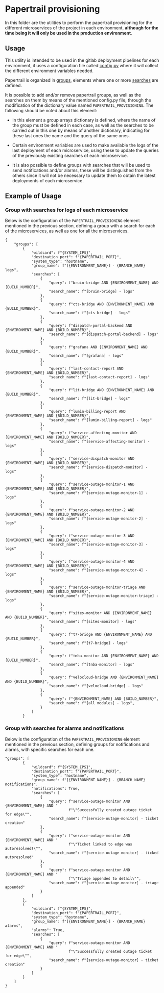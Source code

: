# Papertrail provisioning

In this folder are the utilities to perform the papertrail provisioning for the different microservices of the project in each environment, **although for the time being it will only be used in the production environment**.

## Usage

This utility is intended to be used in the gitlab deployment pipelines for each environment, it uses a configuration file called [config.py](./config.py) where it will collect the different environment variables needed.

Papertrail is organized in [groups](https://help.papertrailapp.com/kb/how-it-works/groups/), elements where one or more [searches]() are defined.

It is possible to add and/or remove papertrail groups, as well as the searches on them by means of the mentioned config.py file, through the modification of the dictionary value named `PAPERTRAIL_PROVISIONING`. The following should be noted about this element:

- In this element a group arrays dictionary is defined, where the name of the group must be defined in each case, as well as the searches to be carried out in this one by means of another dictionary, indicating for these last ones the name and the query of the same ones.

- Certain environment variables are used to make available the logs of the last deployment of each microservice, using these to update the queries of the previously existing searches of each microservice.

- It is also possible to define groups with searches that will be used to send notifications and/or alarms, these will be distinguished from the others since it will not be necessary to update them to obtain the latest deployments of each microservice.

## Example of Usage

### Group with searches for logs of each microservice

Below is the configuration of the `PAPERTRAIL_PROVISIONING` element mentioned in the previous section, defining a group with a search for each of the microservices, as well as one for all the microservices.

```
{
    "groups": [
        {
            "wildcard": f"{SYSTEM_IPS}",
            "destination_port": f"{PAPERTRAIL_PORT}",
            "system_type": "hostname",
            "group_name": f"[{ENVIRONMENT_NAME}] - {BRANCH_NAME} logs",
            "searches": [
                {
                    "query": f"bruin-bridge AND {ENVIRONMENT_NAME} AND {BUILD_NUMBER}",
                    "search_name": f"[bruin-bridge] - logs"
                },
                {
                    "query": f"cts-bridge AND {ENVIRONMENT_NAME} AND {BUILD_NUMBER}",
                    "search_name": f"[cts-bridge] - logs"
                },
                {
                    "query": f"dispatch-portal-backend AND {ENVIRONMENT_NAME} AND {BUILD_NUMBER}",
                    "search_name": f"[dispatch-portal-backend] - logs"
                },
                {
                    "query": f"grafana AND {ENVIRONMENT_NAME} AND {BUILD_NUMBER}",
                    "search_name": f"[grafana] - logs"
                },
                {
                    "query": f"last-contact-report AND {ENVIRONMENT_NAME} AND {BUILD_NUMBER}",
                    "search_name": f"[last-contact-report] - logs"
                },
                {
                    "query": f"lit-bridge AND {ENVIRONMENT_NAME} AND {BUILD_NUMBER}",
                    "search_name": f"[lit-bridge] - logs"
                },
                {
                    "query": f"lumin-billing-report AND {ENVIRONMENT_NAME} AND {BUILD_NUMBER}",
                    "search_name": f"[lumin-billing-report] - logs"
                },
                {
                    "query": f"service-affecting-monitor AND {ENVIRONMENT_NAME} AND {BUILD_NUMBER}",
                    "search_name": f"[service-affecting-monitor] - logs"
                },
                {
                    "query": f"service-dispatch-monitor AND {ENVIRONMENT_NAME} AND {BUILD_NUMBER}",
                    "search_name": f"[service-dispatch-monitor] - logs"
                },
                {
                    "query": f"service-outage-monitor-1 AND {ENVIRONMENT_NAME} AND {BUILD_NUMBER}",
                    "search_name": f"[service-outage-monitor-1] - logs"
                },
                {
                    "query": f"service-outage-monitor-2 AND {ENVIRONMENT_NAME} AND {BUILD_NUMBER}",
                    "search_name": f"[service-outage-monitor-2] - logs"
                },
                {
                    "query": f"service-outage-monitor-3 AND {ENVIRONMENT_NAME} AND {BUILD_NUMBER}",
                    "search_name": f"[service-outage-monitor-3] - logs"
                },
                {
                    "query": f"service-outage-monitor-4 AND {ENVIRONMENT_NAME} AND {BUILD_NUMBER}",
                    "search_name": f"[service-outage-monitor-4] - logs"
                },
                {
                    "query": f"service-outage-monitor-triage AND {ENVIRONMENT_NAME} AND {BUILD_NUMBER}",
                    "search_name": f"[service-outage-monitor-triage] - logs"
                },
                {
                    "query": f"sites-monitor AND {ENVIRONMENT_NAME} AND {BUILD_NUMBER}",
                    "search_name": f"[sites-monitor] - logs"
                },
                {
                    "query": f"t7-bridge AND {ENVIRONMENT_NAME} AND {BUILD_NUMBER}",
                    "search_name": f"[t7-bridge] - logs"
                },
                {
                    "query": f"tnba-monitor AND {ENVIRONMENT_NAME} AND {BUILD_NUMBER}",
                    "search_name": f"[tnba-monitor] - logs"
                },
                {
                    "query": f"velocloud-bridge AND {ENVIRONMENT_NAME} AND {BUILD_NUMBER}",
                    "search_name": f"[velocloud-bridge] - logs"
                },
                {
                    "query": f"{ENVIRONMENT_NAME} AND {BUILD_NUMBER}",
                    "search_name": f"[all modules] - logs",
                }
            ]
        }
```

### Group with searches for alarms and notifications

Below is the configuration of the `PAPERTRAIL_PROVISIONING` element mentioned in the previous section, defining groups for notifications and alarms, with specific searches for each one.

```
"groups": [
        {
            "wildcard": f"{SYSTEM_IPS}",
            "destination_port": f"{PAPERTRAIL_PORT}",
            "system_type": "hostname",
            "group_name": f"[{ENVIRONMENT_NAME}] - {BRANCH_NAME} notifications",
            "notifications": True,
            "searches": [
                {
                    "query": f"service-outage-monitor AND {ENVIRONMENT_NAME} AND "
                             f"\"Successfully created outage ticket for edge\"",
                    "search_name": f"[service-outage-monitor] - ticket creation"
                },
                {
                    "query": f"service-outage-monitor AND {ENVIRONMENT_NAME} AND "
                             f"\"Ticket linked to edge was autoresolved!\"",
                    "search_name": f"[service-outage-monitor] - ticked autoresolved"
                },
                {
                    "query": f"service-outage-monitor AND {ENVIRONMENT_NAME} AND "
                             f"\"Triage appended to detail\"",
                    "search_name": f"[service-outage-monitor] - triage appended"
                }
            ]
        },
        {
            "wildcard": f"{SYSTEM_IPS}",
            "destination_port": f"{PAPERTRAIL_PORT}",
            "system_type": "hostname",
            "group_name": f"[{ENVIRONMENT_NAME}] - {BRANCH_NAME} alarms",
            "alarms": True,
            "searches": [
                {
                    "query": f"service-outage-monitor AND {ENVIRONMENT_NAME} AND "
                             f"\"Successfully created outage ticket for edge\"",
                    "search_name": f"[service-outage-monitor] - ticket creation"
                }
            ]
        }
    ]
}
```
